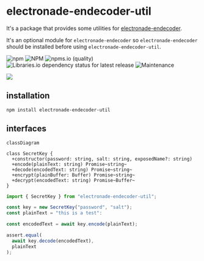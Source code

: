 # electronade-endecoder-util

It's a package that provides some utilities for [electronade-endecoder](https://electronade-endecoder.netlify.app/).

It's an optional module for `electronade-endecoder` so `electronade-endecoder` should be installed before using `electronade-endecoder-util`.

![npm](https://img.shields.io/npm/v/electronade-endecoder-util)
![NPM](https://img.shields.io/npm/l/electronade-endecoder-util)
![npms.io (quality)](https://img.shields.io/npms-io/quality-score/electronade-endecoder-util)
![Libraries.io dependency status for latest release](https://img.shields.io/librariesio/release/npm/electronade-endecoder-util)
![Maintenance](https://img.shields.io/maintenance/yes/2022)

[![](https://nodei.co/npm/electronade-endecoder-util.svg?mini=true)](https://www.npmjs.com/package/electronade-endecoder-util)

## installation
``` shell
npm install electronade-endecoder-util
```

## interfaces

``` mermaid
classDiagram

class SecretKey {
  +constructor(password: string, salt: string, exposedName?: string)
  +encode(plainText: string) Promise~string~
  +decode(encodedText: string) Promise~string~
  +encrypt(plainBuffer: Buffer) Promise~string~
  +decrypt(encodedText: string) Promise~Buffer~
}
```

``` typescript
import { SecretKey } from "electronade-endecoder-util";

const key = new SecretKey("password", "salt");
const plainText = "this is a test":

const encodedText = await key.encode(plainText);

assert.equal(
  await key.decode(encodedText),
  plainText
);
```
